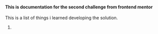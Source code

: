 #### This is documentation for the second challenge from frontend mentor
This is a list of things i learned developing the solution.

1. 